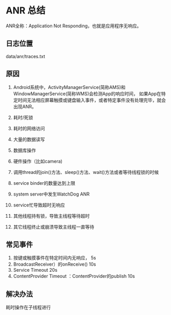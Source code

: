 # ANR 总结

ANR全称：Application Not Responding，也就是应用程序无响应。

## 日志位置

data/anr/traces.txt

## 原因

1. Android系统中，ActivityManagerService(简称AMS)和WindowManagerService(简称WMS)会检测App的响应时间，
如果App在特定时间无法相应屏幕触摸或键盘输入事件，或者特定事件没有处理完毕，就会出现ANR。

2. 耗时/死锁

1. 耗时的网络访问
2. 大量的数据读写
3. 数据库操作
4. 硬件操作（比如camera)
5. 调用thread的join()方法、sleep()方法、wait()方法或者等待线程锁的时候
6. service binder的数量达到上限
7. system server中发生WatchDog ANR
8. service忙导致超时无响应
9. 其他线程持有锁，导致主线程等待超时
10. 其它线程终止或崩溃导致主线程一直等待

## 常见事件

1. 按键或触摸事件在特定时间内无响应， 5s
2. BroadcastReceiver）的onReceive() 10s
3. Service Timeout 20s
4. ContentProvider Timeout ：ContentProvider的publish 10s

## 解决办法

耗时操作在子线程进行




